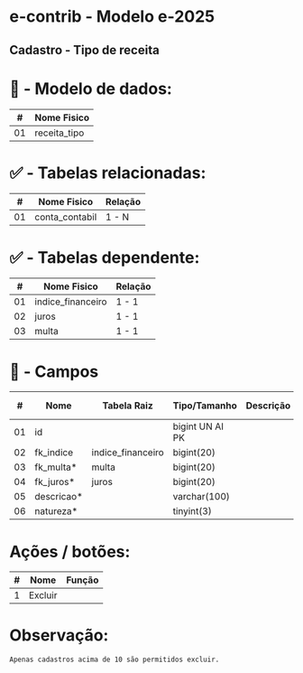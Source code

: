 # e-contrib - Modelo e-2025 
##  Cadastro - Tipo de receita 
### 

# 🎲 - Modelo de dados:
 **\#**  |**Nome Fisico**               |
---------|------------------------------|
01       | receita_tipo                 |

#
#   ✅ - Tabelas relacionadas:
 **\#**  |**Nome Fisico**               |   **Relação** |
---------|------------------------------|---------------|      
01       | conta_contabil               |     1 - N     |

#   ✅ - Tabelas dependente:
 **\#**  |**Nome Fisico**               |   **Relação** |
---------|------------------------------|---------------| 
01       | indice_financeiro            |     1 - 1     |
02       | juros                        |     1 - 1     |
03       | multa                        |     1 - 1     |


#
# 🔢 - Campos
 **\#**  | **Nome**                     | **Tabela Raiz**         | **Tipo/Tamanho**        | **Descrição**                                                                        | **Campo sistema**                      |
---------|------------------------------|-------------------------|-------------------------|--------------------------------------------------------------------------------------|----------------------------------------|
01       | id                           |                         | bigint UN AI PK         |                                                                                      |                                        |
02       | fk_indice                    | indice_financeiro       | bigint(20)              |                                                                                      | Índice                                 |
03       | fk_multa*                    | multa                   | bigint(20)              |                                                                                      | Multa                                  |
04       | fk_juros*                    | juros                   | bigint(20)              |                                                                                      | Juros                                  |
05       | descricao*                   |                         | varchar(100)            |                                                                                      | Descrição                              |   
06       | natureza*                    |                         | tinyint(3)              |                                                                                      | Natureza                               |

# Ações / botões:
 **\#**  |**Nome**                      |   **Função**  |
---------|------------------------------|---------------|
1        | Excluir                      |               |


# Observação:
    Apenas cadastros acima de 10 são permitidos excluir. 